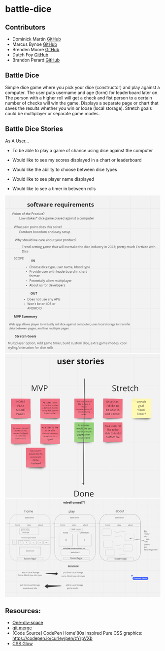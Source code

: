 # battle-dice

## Contributors

- Dominick Martin [GitHub](https://github.com/dommcat)
- Marcus Bynoe [GitHub](https://github.com/marcusbynoe)
- Brenden Moore [GitHub](https://github.com/Brendeen)
- Dutch Foy [GitHub](https://github.com/jdutchfoy)
- Brandon Perard [GitHub](https://github.com/bperard)

## Battle Dice

Simple dice game where you pick your dice (constructor) and play against a computer. The user puts username and age (form) for leaderboard later on. The person with a higher roll will get a check and fist person to a certain number of checks will win the game. Displays a separate page or chart that saves the results whether you win or loose (local storage). Stretch goals could be multiplayer or separate game modes.

## Battle Dice Stories

As A User...

- To be able to play a game of chance using dice against the computer

- Would like to see my scores displayed in a chart or leaderboard

- Would like the ability to choose between dice types

- Would like to see player name displayed

- Would like to see a timer in between rolls

![Software Requirements](img/Software%20Requirements.png)
![User Stories](img/User%20Stories.png)
![Wireframes](img/Wireframes.png)

## Resources:

- [One-div-space](https://dev.to/0shuvo0/pure-css-infinite-spacegalaxy-with-just-one-div-4o02)
- [git merge](https://www.hostinger.com/tutorials/basic-git-commands)   
- [Code Source] CodePen Home'80s Inspired Pure CSS graphics: <https://codepen.io/curley/pen/zYrpVXb>
- [CSS Glow](https://www.lenastanley.com/2022/01/css-neon-button-neon-effect.html)
